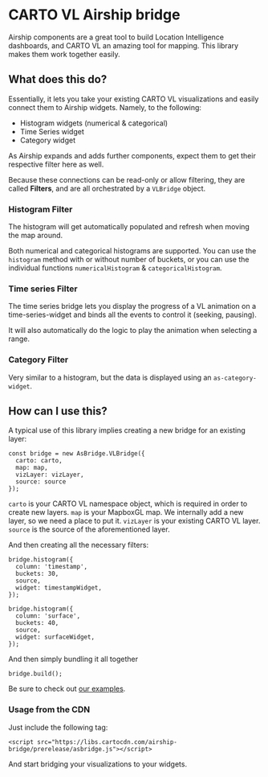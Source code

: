 # CARTO VL Airship bridge

Airship components are a great tool to build Location Intelligence dashboards, and CARTO VL an amazing tool for mapping. This library makes them work together easily.

## What does this do?

Essentially, it lets you take your existing CARTO VL visualizations and easily connect them to Airship widgets. Namely, to the following:

- Histogram widgets (numerical & categorical)
- Time Series widget
- Category widget

As Airship expands and adds further components, expect them to get their respective filter here as well.

Because these connections can be read-only or allow filtering, they are called **Filters**, and are all orchestrated by a `VLBridge` object.

### Histogram Filter

The histogram will get automatically populated and refresh when moving the map around.

Both numerical and categorical histograms are supported. You can use the `histogram` method with or without number of buckets, or you can use the individual functions `numericalHistogram` & `categoricalHistogram`.

### Time series Filter

The time series bridge lets you display the progress of a VL animation on a time-series-widget and binds all the events to control it (seeking, pausing).

It will also automatically do the logic to play the animation when selecting a range.

### Category Filter

Very similar to a histogram, but the data is displayed using an `as-category-widget`.

## How can I use this?

A typical use of this library implies creating a new bridge for an existing layer:

```
const bridge = new AsBridge.VLBridge({
  carto: carto,
  map: map,
  vizLayer: vizLayer,
  source: source
});
```

`carto` is your CARTO VL namespace object, which is required in order to create new layers.
`map` is your MapboxGL map. We internally add a new layer, so we need a place to put it.
`vizLayer` is your existing CARTO VL layer.
`source` is the source of the aforementioned layer.

And then creating all the necessary filters:

```
bridge.histogram({
  column: 'timestamp',
  buckets: 30,
  source,
  widget: timestampWidget,
});

bridge.histogram({
  column: 'surface',
  buckets: 40,
  source,
  widget: surfaceWidget,
});

```

And then simply bundling it all together

```
bridge.build();
```

Be sure to check out [our examples](https://github.com/CartoDB/airship/tree/master/packages/bridge/examples).

### Usage from the CDN

Just include the following tag:

```
<script src="https://libs.cartocdn.com/airship-bridge/prerelease/asbridge.js"></script>
```

And start bridging your visualizations to your widgets.
